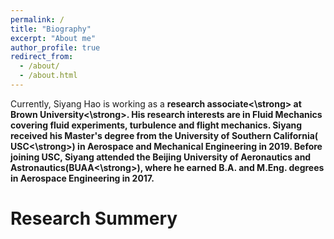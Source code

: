 ```yaml
---
permalink: /
title: "Biography"
excerpt: "About me"
author_profile: true
redirect_from: 
  - /about/
  - /about.html
---
```


Currently, Siyang Hao is working as a <strong>research associate<\strong> at  <strong>Brown University<\strong>. His research interests are in Fluid Mechanics covering fluid experiments, turbulence and flight mechanics. 
Siyang received his Master's degree from the University of Southern California( <strong> USC<\strong>) in Aerospace and Mechanical Engineering in 2019. Before joining USC, Siyang attended the Beijing University of Aeronautics and Astronautics(<strong>BUAA<\strong>), where he earned B.A. and M.Eng. degrees in Aerospace Engineering in 2017.

Research Summery 
======
